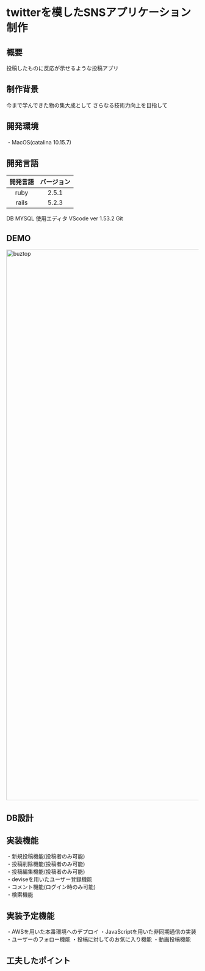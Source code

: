 # twitterを模したSNSアプリケーション制作

## 概要
投稿したものに反応が示せるような投稿アプリ
## 制作背景
今まで学んできた物の集大成として
さらなる技術力向上を目指して

## 開発環境
・MacOS(catalina 10.15.7)
## 開発言語
| 開発言語 | バージョン  |
|:-------:|:---------:|
| ruby    | 2.5.1     |
| rails   | 5.2.3     |

DB MYSQL
使用エディタ VScode ver 1.53.2
Git

## DEMO
<img width="1440" alt="buztop" src="https://user-images.githubusercontent.com/74222306/110944725-2b461d80-8380-11eb-8094-aee709555f11.png">

## DB設計

## 実装機能
・新規投稿機能(投稿者のみ可能)<br>
・投稿削除機能(投稿者のみ可能)<br>
・投稿編集機能(投稿者のみ可能)<br>
・deviseを用いたユーザー登録機能<br>
・コメント機能(ログイン時のみ可能)<br>
・検索機能<br>

## 実装予定機能
・AWSを用いた本番環境へのデプロイ
・JavaScriptを用いた非同期通信の実装
・ユーザーのフォロー機能
・投稿に対してのお気に入り機能
・動画投稿機能

## 工夫したポイント



